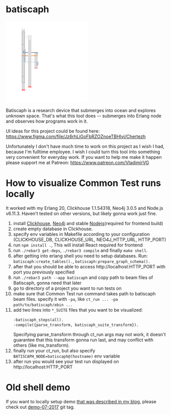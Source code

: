 # batiscaph

![batiscaph display example](https://github.com/vladimir-vg/batiscaph/raw/demo-01-2018/open_port_and_change_owner.gif)

Batiscaph is a research device that submerges into ocean and explores unknown space.
That's what this tool does -- submerges into Erlang node and observes how programs work in it.

UI ideas for this project could be found here: https://www.figma.com/file/Jz6rhLiGoFbRZOZnoeTBHIvj/Chertezh

Unfortunately I don't have much time to work on this project as I wish I had, because I'm fulltime employee.
I wish I could turn this tool into something very convenient for everyday work.
If you want to help me make it happen please support me at Patreon: https://www.patreon.com/VladimirVG

# How to visualize Common Test runs locally

It worked with my Erlang 20, Clickhouse 1.1.54318, Neo4j 3.0.5 and Node.js v6.11.3.
Haven't tested on other versions, but likely gonna work just fine.

 1. install [Clickhouse](https://clickhouse.yandex/), [Neo4j](https://neo4j.com/) and stable [Nodejs](https://nodejs.org/en/)(required for frontend build)
 2. create empty database in Clickhouse.
 3. specify env variables in Makefile according to your configuration (CLICKHOUSE_DB, CLICKHOUSE_URL, NEO4J_HTTP_URL, HTTP_PORT)
 4. run `npm install .`, This will install React required for frontend
 5. run `./rebar3 get-deps`, `./rebar3 compile` and finally `make shell`.
 6. after getting into erlang shell you need to setup databases.
    Run: `batiscaph:create_tables().`, `batiscaph:prepare_graph_schema().`
 7. after that you should be able to access http://localhost:HTTP_PORT with port you previously specified
 8. run `./rebar3 path --app batiscaph` and copy path to beam files of Batiscaph, gonna need that later
 9. go to directory of a project you want to run tests on
 10. make sure that Common Test run command takes path to batiscaph beam files.
     specify it with `-pa`, like `ct_run ... -pa path/to/batiscaph/ebin ...`
 11. add two lines into `*_SUITE` files that you want to be visualized:
     ```
     -batiscaph_steps(all).
     -compile({parse_transform, batiscaph_suite_transform}).
     ```
     Specifying parse_transform through ct_run args may not work,
     it doesn't guarantee that this transform gonna run last,
     and may conflict with others (like ms_transform).
  12. finally run your ct_run, but also specify `BATISCAPH_NODE=batiscaph@(hostname)` env variable
  13. after run you would see your test run displayed on http://localhost:HTTP_PORT

# Old shell demo

If you want to locally setup demo [that was described in my blog](http://vladimir-vg.me/erlang-shell-visualization-demo/), please check out [demo-07-2017](https://github.com/vladimir-vg/batiscaph/tree/demo-07-2017) git tag.
